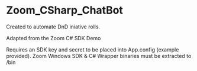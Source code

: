 # Zoom_CSharp_ChatBot

Created to automate DnD iniative rolls.
 
Adapted from the Zoom C# SDK Demo

Requires an SDK key and secret to be placed into App.config (example provided).
Zoom Windows SDK & C# Wrapper binaries must be extracted to /bin